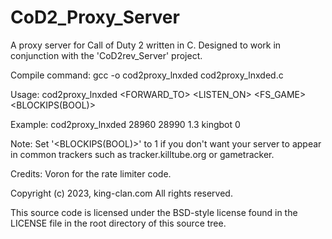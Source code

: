 # CoD2_Proxy_Server
A proxy server for Call of Duty 2 written in C. Designed to work in conjunction with the 'CoD2rev_Server' project.

Compile command: gcc -o cod2proxy_lnxded cod2proxy_lnxded.c

Usage: cod2proxy_lnxded <FORWARD_TO> <LISTEN_ON> <SHORTVERSION> <FS_GAME> <BLOCKIPS(BOOL)>

Example: cod2proxy_lnxded 28960 28990 1.3 kingbot 0

Note: Set '<BLOCKIPS(BOOL)>' to 1 if you don't want your server to appear in common trackers such as tracker.killtube.org or gametracker.

Credits: Voron for the rate limiter code.

Copyright (c) 2023, king-clan.com
All rights reserved.

This source code is licensed under the BSD-style license found in the
LICENSE file in the root directory of this source tree. 
